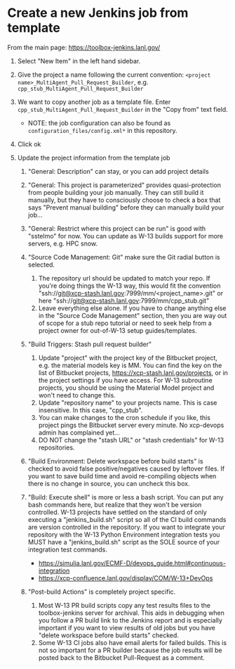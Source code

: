 # Create a new Jenkins job from template

From the main page: https://toolbox-jenkins.lanl.gov/

1. Select "New Item" in the left hand sidebar.
2. Give the project a name following the current convention: ``<project name>_MultiAgent_Pull_Request_Builder``, e.g.
   ``cpp_stub_MultiAgent_Pull_Request_Builder``
3. We want to copy another job as a template file. Enter ``cpp_stub_MultiAgent_Pull_Request_Builder`` in the "Copy from" text field.

   * NOTE: the job configuration can also be found as ``configuration_files/config.xml*`` in this
     repository.

4. Click ok
5. Update the project information from the template job

   1. "General: Description" can stay, or you can add project details
   2. "General: This project is parameterized" provides quasi-protection
      from people building your job manually. They can still build it manually, but
      they have to consciously choose to check a box that says "Prevent manual
      building" before they can manually build your job...
   3. "General: Restrict where this project can be run" is good with "sstelmo"
      for now. You can update as W-13 builds support for more servers, e.g. HPC snow.
   4. "Source Code Management: Git" make sure the Git radial button is
      selected.

      1. The repository url should be updated to match your repo. If you're
         doing things the W-13 way, this would fit the convention
         "ssh://git@xcp-stash.lanl.gov:7999/mm/<project_name>.git" or here
         "ssh://git@xcp-stash.lanl.gov:7999/mm/cpp_stub.git"
      2. Leave everything else alone. If you have to change anything else in
         the "Source Code Management" section, then you are way out of scope for a stub
         repo tutorial or need to seek help from a project owner for out-of-W-13 setup
         guides/templates.
   5. "Build Triggers: Stash pull request builder"

      1. Update "project" with the project key of the Bitbucket project, e.g.
         the material models key is MM. You can find the key on the list of Bitbucket
         projects, https://xcp-stash.lanl.gov/projects, or in the project settings if you
         have access. For W-13 subroutine projects, you should be using the Material
         Model project and won't need to change this.
       2. Update "repository name" to your projects name. This is case
          insensitive. In this case, "cpp_stub".
       3. You can make changes to the cron schedule if you like, this project
          pings the Bitbucket server every minute. No xcp-devops admin has complained
          yet...
       4. DO NOT change the "stash URL" or "stash credentials" for W-13
          repositories.

   6. "Build Environment: Delete workspace before build starts" is checked to
      avoid false positive/negatives caused by leftover files. If you want to save
      build time and avoid re-compiling objects when there is no change in source, you
      can uncheck this box.
   7. "Build: Execute shell" is more or less a bash script. You can put any
      bash commands here, but realize that they won't be version controlled. W-13
      projects have settled on the standard of only executing a "jenkins_build.sh"
      script so all of the CI build commands are version controlled in the repository.
      If you want to integrate your repository with the W-13 Python Environment
      integration tests you MUST have a "jenkins_build.sh" script as the SOLE source
      of your integration test commands.

      * https://simulia.lanl.gov/ECMF-D/devops_guide.html#continuous-integration
      * https://xcp-confluence.lanl.gov/display/COM/W-13+DevOps

   8. "Post-build Actions" is completely project specific.

      1. Most W-13 PR build scripts copy any test results files to the
         toolbox-jenkins server for archival. This aids in debugging when you follow a PR
         build link to the Jenkins report and is especially important if you want to view
         results of old jobs but you have "delete workspace before build starts" checked.
      2. Some W-13 CI jobs also have email alerts for failed builds. This is
         not so important for a PR builder because the job results will be posted back to
         the Bitbucket Pull-Request as a comment.
